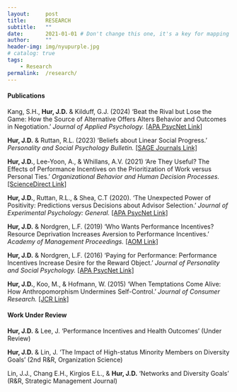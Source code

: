 ```yaml
---
layout:     post
title:      RESEARCH
subtitle:   ""
date:       2021-01-01 # Don't change this one, it's a key for mapping
author:     ""
header-img: img/nyupurple.jpg
# catalog: true
tags:
    - Research
permalink:  /research/
---
```


#### Publications

Kang, S.H., **Hur, J.D.** & Kilduff, G.J. (2024) ‘Beat the Rival but Lose the Game: How the Source of Alternative Offers Alters Behavior and Outcomes in Negotiation.’ *Journal of Applied Psychology.* [[APA PsycNet Link]](https://psycnet.apa.org/record/2024-18620-001?doi=1)

**Hur, J.D.** & Ruttan, R.L. (2023) ‘Beliefs about Linear Social Progress.’ *Personality and Social Psychology Bulletin.* [[SAGE Journals Link]](https://journals.sagepub.com/doi/full/10.1177/01461672231158843)

**Hur, J.D.**, Lee-Yoon, A., & Whillans, A.V. (2021) ‘Are They Useful? The Effects of Performance Incentives on the Prioritization of Work versus Personal Ties.’ *Organizational Behavior and Human Decision Processes.* [[ScienceDirect Link]](https://www.sciencedirect.com/science/article/pii/S0749597821000492) 

**Hur, J.D.**, Ruttan, R.L., & Shea, C.T (2020). ‘The Unexpected Power of Positivity: Predictions versus Decisions about Advisor Selection.’ *Journal of Experimental Psychology: General.* [[APA PsycNet Link]](https://psycnet.apa.org/record/2020-18215-001)

**Hur, J.D.** & Nordgren, L.F. (2019) ‘Who Wants Performance Incentives? Resource Deprivation Increases Aversion to Performance Incentives.’ *Academy of Management Proceedings.* [[AOM Link]](https://journals.aom.org/doi/abs/10.5465/AMBPP.2019.11425abstract)

**Hur, J.D.** & Nordgren, L.F. (2016) ‘Paying for Performance: Performance Incentives Increase Desire for the Reward Object.’ *Journal of Personality and Social Psychology.* [[APA PsycNet Link]](https://psycnet.apa.org/fulltext/2016-34473-001.html)

**Hur, J.D.**, Koo, M., & Hofmann, W. (2015) ‘When Temptations Come Alive: How Anthropomorphism Undermines Self-Control.’ *Journal of Consumer Research.* [[JCR Link]](https://academic.oup.com/jcr/article/42/2/340/1817421)

#### Work Under Review

**Hur, J.D.** & Lee, J. ‘Performance Incentives and Health Outcomes’ (Under Review)

**Hur, J.D.** & Lin, J. ‘The Impact of High-status Minority Members on Diversity Goals’ (2nd R&R, Organization Science)

Lin, J.J., Chang E.H., Kirgios E.L., & **Hur, J.D.** ‘Networks and Diversity Goals’ (R&R, Strategic Management Journal)
